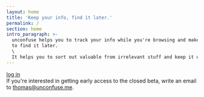 ```yaml
---
layout: home
title: 'Keep your info, find it later.'
permalink: /
section: home
intro_paragraph: >-
  unconfuse helps you to track your info while you're browsing and makes it easy
  to find it later.
  \
  It helps you to sort out valuable from irrelevant stuff and keep it organized.
---
```


[log in](https://app.unconfuse.me)
\
If you're interested in getting early access to the closed beta, write an email to [thomas@unconfuse.me](mailto:thomas@unconfuse.me).
